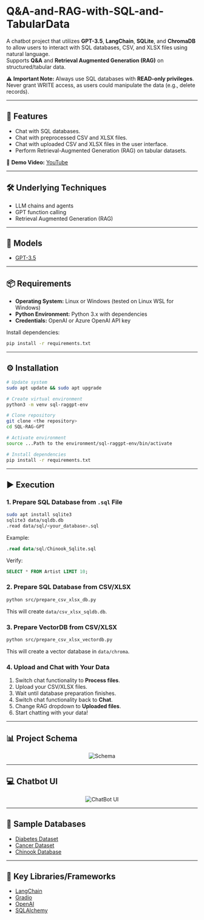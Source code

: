 # Q&A-and-RAG-with-SQL-and-TabularData

A chatbot project that utilizes **GPT-3.5**, **LangChain**, **SQLite**, and **ChromaDB** to allow users to interact with SQL databases, CSV, and XLSX files using natural language.  
Supports **Q&A** and **Retrieval Augmented Generation (RAG)** on structured/tabular data.  

⚠️ **Important Note:** Always use SQL databases with **READ-only privileges**. Never grant WRITE access, as users could manipulate the data (e.g., delete records).

---

## 🚀 Features
- Chat with SQL databases.
- Chat with preprocessed CSV and XLSX files.
- Chat with uploaded CSV and XLSX files in the user interface.
- Perform Retrieval-Augmented Generation (RAG) on tabular datasets.

🎥 **Demo Video:** [YouTube](https://youtu.be/ZtltjSjFPDg?si=0EomljP6HIEfCEwZ)

---

## 🛠️ Underlying Techniques
- LLM chains and agents  
- GPT function calling  
- Retrieval Augmented Generation (RAG)  

---

## 🤖 Models
- [GPT-3.5](https://platform.openai.com/docs/models)

---

## 📦 Requirements
- **Operating System:** Linux or Windows (tested on Linux WSL for Windows)  
- **Python Environment:** Python 3.x with dependencies  
- **Credentials:** OpenAI or Azure OpenAI API key  

Install dependencies:
```bash
pip install -r requirements.txt
```

---

## ⚙️ Installation
```bash
# Update system
sudo apt update && sudo apt upgrade

# Create virtual environment
python3 -m venv sql-raggpt-env

# Clone repository
git clone <the repository>
cd SQL-RAG-GPT

# Activate environment
source ...Path to the environment/sql-raggpt-env/bin/activate

# Install dependencies
pip install -r requirements.txt
```

---

## ▶️ Execution

### 1. Prepare SQL Database from `.sql` File
```bash
sudo apt install sqlite3
sqlite3 data/sqldb.db
.read data/sql/<your_database>.sql
```
Example:
```sql
.read data/sql/Chinook_Sqlite.sql
```
Verify:
```sql
SELECT * FROM Artist LIMIT 10;
```

### 2. Prepare SQL Database from CSV/XLSX
```bash
python src/prepare_csv_xlsx_db.py
```
This will create `data/csv_xlsx_sqldb.db`.

### 3. Prepare VectorDB from CSV/XLSX
```bash
python src/prepare_csv_xlsx_vectordb.py
```
This will create a vector database in `data/chroma`.

### 4. Upload and Chat with Your Data
1. Switch chat functionality to **Process files**.  
2. Upload your CSV/XLSX files.  
3. Wait until database preparation finishes.  
4. Switch chat functionality back to **Chat**.  
5. Change RAG dropdown to **Uploaded files**.  
6. Start chatting with your data!  

---

## 📊 Project Schema
<div align="center">
  <img src="images/project_schema.png" alt="Schema">
</div>

---

## 💻 Chatbot UI
<div align="center">
  <img src="images/UI.png" alt="ChatBot UI">
</div>

---

## 📂 Sample Databases
- [Diabetes Dataset](https://www.kaggle.com/datasets/akshaydattatraykhare/diabetes-dataset?resource=download&select=diabetes.csv)  
- [Cancer Dataset](https://www.kaggle.com/datasets/rohansahana/breast-cancer-dataset-for-beginners?select=train.csv)  
- [Chinook Database](https://database.guide/2-sample-databases-sqlite/)  

---

## 🧰 Key Libraries/Frameworks
- [LangChain](https://python.langchain.com/docs/get_started/introduction)  
- [Gradio](https://www.gradio.app/docs/interface)  
- [OpenAI](https://platform.openai.com/docs/quickstart?context=python)  
- [SQLAlchemy](https://www.sqlalchemy.org/)  

